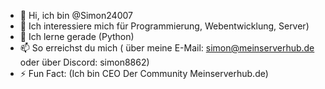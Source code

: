- 👋 Hi, ich bin @Simon24007
- 👀 Ich interessiere mich für Programmierung, Webentwicklung, Server)
- 🌱 Ich lerne gerade (Python)
- 📫 So erreichst du mich ( über meine E-Mail: simon@meinserverhub.de oder über Discord: simon8862)
- ⚡ Fun Fact: (Ich bin CEO Der Community Meinserverhub.de)
